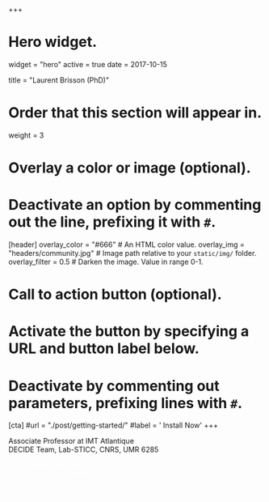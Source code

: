 +++
# Hero widget.
widget = "hero"
active = true
date = 2017-10-15

title = "Laurent Brisson (PhD)"

# Order that this section will appear in.
weight = 3

# Overlay a color or image (optional).
#   Deactivate an option by commenting out the line, prefixing it with `#`.
[header]
  overlay_color = "#666"  # An HTML color value.
  overlay_img = "headers/community.jpg"  # Image path relative to your `static/img/` folder.
  overlay_filter = 0.5  # Darken the image. Value in range 0-1.

# Call to action button (optional).
#   Activate the button by specifying a URL and button label below.
#   Deactivate by commenting out parameters, prefixing lines with `#`.
[cta]
  #url = "./post/getting-started/"
  #label = '<i class="fa fa-download"></i> Install Now'
+++

Associate Professor at IMT Atlantique <br/>
DECIDE Team, Lab-STICC, CNRS, UMR 6285 <br/>
<ul style='color:white;list-style-type:square;'>
  <li>Complex Networks</li>
  <li>Information dissemination</li>
  <li>Visual Analytics</li>
  <li>Learning Analytics</li>
</ul>
